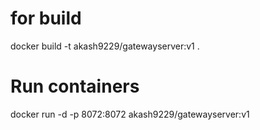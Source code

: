 # for build
docker build -t akash9229/gatewayserver:v1 .


# Run containers
docker run -d -p 8072:8072 akash9229/gatewayserver:v1